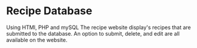 # Recipe Database 
Using HTMl, PHP and mySQL
The recipe website display's recipes that are submitted to the database. An option to submit, delete, and edit are all available on the website. 
